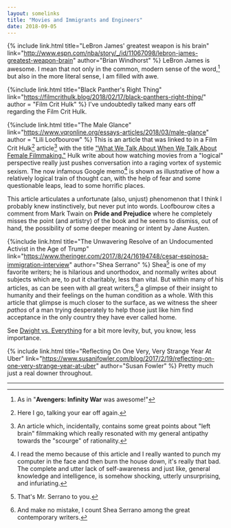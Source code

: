 ```yaml
---
layout: somelinks
title: "Movies and Immigrants and Engineers"
date: 2018-09-05
---
```


{% include link.html title="LeBron James' greatest weapon is his brain" link="http://www.espn.com/nba/story/_/id/11067098/lebron-james-greatest-weapon-brain" author="Brian Windhorst" %}
LeBron James is awesome.
I mean that not only in the common, modern sense of the word,[^1] but also in the more literal sense, I am filled with awe.

{%include link.html title="Black Panther's Right Thing" link="https://filmcrithulk.blog/2018/02/17/black-panthers-right-thing/" author = "Film Crit Hulk" %}
I've undoubtedly talked many ears off regarding the Film Crit Hulk.

{%include link.html title="The Male Glance" link="https://www.vqronline.org/essays-articles/2018/03/male-glance" author = "Lili Loofbourow" %}
This is an article that was linked to in a Film Crit Hulk[^2] article[^3] with the title ["What We Talk About When We Talk About Female Filmmaking."](https://filmcrithulk.blog/2018/03/16/what-we-talk-about-when-we-talk-about-female-filmmaking/)
Hulk write about how watching movies from a "logical" perspective really just pushes conversation into a raging vortex of systemic sexism.
The now infamous Google memo[^4] is shown as illustrative of how a relatively logical train of thought can, with the help of fear and some questionable leaps, lead to some horrific places.

This article articulates a unfortunate (also, unjust) phenomenon that I think I probably knew instinctively, but never put into words.
Loofbourow cites a comment from Mark Twain on __Pride and Prejudice__ where he completely misses the point (and artistry) of the book and he seems to dismiss, out of hand, the possibility of some deeper meaning or intent by Jane Austen.

{%include link.html title="The Unwavering Resolve of an Undocumented Activist in the Age of Trump" link="https://www.theringer.com/2017/8/24/16194748/cesar-espinosa-immigration-interview" author="Shea Serrano" %}
Shea[^5] is one of my favorite writers; he is hilarious and unorthodox, and normally writes about subjects which are, to put it charitably, less than vital.
But within many of his articles, as can be seen with all great writers,[^6] a glimpse of their insight to humanity and their feelings on the human condition as a whole.
With this article that glimpse is much closer to the surface, as we witness the sheer _pathos_ of a man trying desperately to help those just like him find acceptance in the only country they have ever called home.

See [Dwight vs. Everything](https://theringer.com/tv/2018/8/3/17639830/conference-room-five-minutes-excerpt-shea-serrano-dwight-schrute-the-office) for a bit more levity, but, you know, less importance.

{% include link.html title="Reflecting On One Very, Very Strange Year At Uber" link="https://www.susanjfowler.com/blog/2017/2/19/reflecting-on-one-very-strange-year-at-uber" author="Susan Fowler" %}
Pretty much just a real downer throughout.

<hr class="footsep">

[^1]: As in "__Avengers: Infinity War__ was awesome!"
[^2]: Here I go, talking your ear off again.
[^3]: An article which, incidentally, contains some great points about "left brain" filmmaking which really resonated with my general antipathy towards the "scourge" of rationality.
[^4]: I read the memo because of this article and I really wanted to punch my computer in the face and then burn the house down, it's really that bad. The complete and utter lack of self-awareness and just like, general knowledge and intelligence, is somehow shocking, utterly unsurprising, and infuriating.
[^5]: That's Mr. Serrano to you.
[^6]: And make no mistake, I count Shea Serrano among the great contemporary writers.